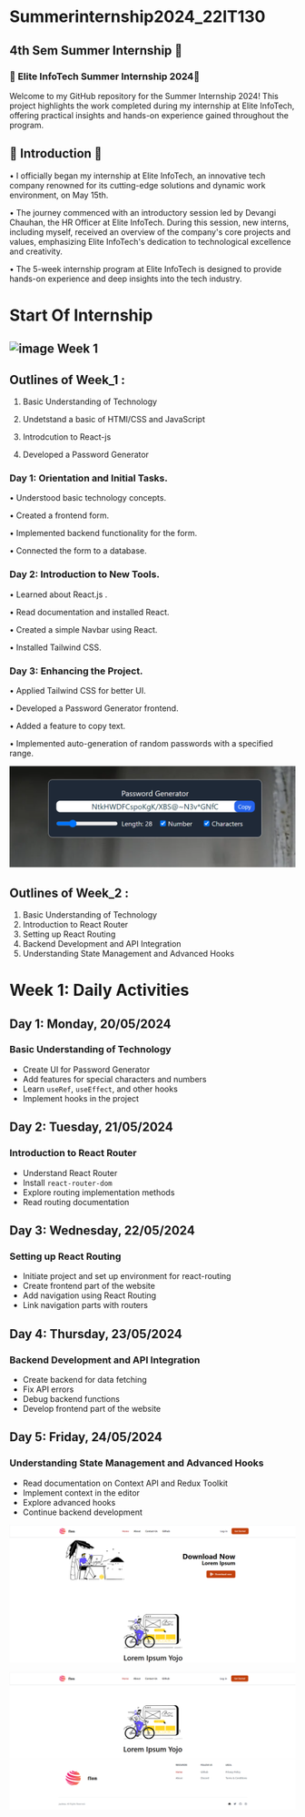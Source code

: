 # Summerinternship2024_22IT130

## 4th Sem Summer Internship 🥇

### 🌟 Elite InfoTech Summer Internship 2024🌟

Welcome to my GitHub repository for the Summer Internship 2024! This project highlights the work completed during my internship at Elite InfoTech, offering practical insights and hands-on experience gained throughout the program.

## 🚀 Introduction 🚀

• I officially began my internship at Elite InfoTech, an innovative tech company renowned for its cutting-edge solutions and dynamic work environment, on May 15th.

• The journey commenced with an introductory session led by Devangi Chauhan, the HR Officer at Elite InfoTech. During this session, new interns, including myself, received an overview of the company's core projects and values, emphasizing Elite InfoTech's dedication to technological excellence and creativity.

• The 5-week internship program at Elite InfoTech is designed to provide hands-on experience and deep insights into the tech industry.

# Start Of Internship

## ![image](https://github.com/prem028/summerinternship2024_22IT127/assets/121212405/510f2fa7-4caa-4c25-bbfe-133b023acc49) Week 1

## Outlines of Week_1 :

1. Basic Understanding of Technology

2. Undetstand a basic of HTMl/CSS and JavaScript

3. Introdcution to React-js

4. Developed a Password Generator

### Day 1: Orientation and Initial Tasks.

• Understood basic technology concepts.

• Created a frontend form.

• Implemented backend functionality for the form.

• Connected the form to a database.

### Day 2: Introduction to New Tools.

• Learned about React.js .

• Read documentation and installed React.

• Created a simple Navbar using React.

• Installed Tailwind CSS.

### Day 3: Enhancing the Project.

• Applied Tailwind CSS for better UI.

• Developed a Password Generator frontend.

• Added a feature to copy text.

• Implemented auto-generation of random passwords with a specified range.

![image](https://github.com/jayu6624/blog-react-backend/blob/main/image/Screenshot%202024-07-03%20192155.png)

## Outlines of Week_2 :

1. Basic Understanding of Technology
2. Introduction to React Router
3. Setting up React Routing
4. Backend Development and API Integration
5. Understanding State Management and Advanced Hooks

# Week 1: Daily Activities

## Day 1: Monday, 20/05/2024

### Basic Understanding of Technology

- Create UI for Password Generator
- Add features for special characters and numbers
- Learn `useRef`, `useEffect`, and other hooks
- Implement hooks in the project

## Day 2: Tuesday, 21/05/2024

### Introduction to React Router

- Understand React Router
- Install `react-router-dom`
- Explore routing implementation methods
- Read routing documentation

## Day 3: Wednesday, 22/05/2024

### Setting up React Routing

- Initiate project and set up environment for react-routing
- Create frontend part of the website
- Add navigation using React Routing
- Link navigation parts with routers

## Day 4: Thursday, 23/05/2024

### Backend Development and API Integration

- Create backend for data fetching
- Fix API errors
- Debug backend functions
- Develop frontend part of the website

## Day 5: Friday, 24/05/2024

### Understanding State Management and Advanced Hooks

- Read documentation on Context API and Redux Toolkit
- Implement context in the editor
- Explore advanced hooks
- Continue backend development

![image](https://github.com/jayu6624/blog-react-backend/blob/main/image/Screenshot%202024-07-03%20225144.png)

![image](https://github.com/jayu6624/blog-react-backend/blob/main/image/Screenshot%202024-07-03%20225211.png)

